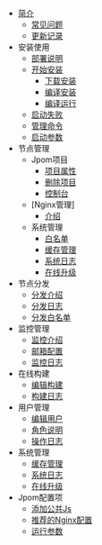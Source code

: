 * [简介]()
    * [常见问题](fqa/FQA.md)
    * [更新记录](CHANGELOG)
* 安装使用
    * [部署说明](安装/部署说明.md)
    * [开始安装](安装/开始安装.md)
        * [下载安装](安装/download_install.md)
        * [编译安装](安装/build_install.md)
        * [编译运行](安装/build_run.md)
    * [启动失败](安装/启动失败.md)
    * [管理命令](安装/管理命令.md)
    * [启动参数](安装/启动参数.md)
* 节点管理
    * Jpom项目
        * [项目属性](节点管理/项目管理/项目属性.md)
        * [删除项目](节点管理/项目管理/删除项目.md)
        * [控制台](节点管理/项目管理/控制台.md)
    * [Nginx管理]
        * [介绍](节点管理/nginx管理/介绍.md)
    * 系统管理
        * [白名单](节点管理/系统管理/白名单目录.md)
        * [缓存管理](节点管理/系统管理/缓存管理.md)
        * [系统日志](系统管理/系统日志.md)
        * [在线升级](系统管理/在线升级.md)
* 节点分发
    * [分发介绍](节点分发/分发介绍.md)
    * [分发日志](节点分发/分发日志.md)
    * [分发白名单](节点分发/分发白名单.md)
* 监控管理
    * [监控介绍](监控管理/监控简绍.md)
    * [邮箱配置](监控管理/邮箱配置.md)
    * [监控日志](监控管理/监控日志.md)
* 在线构建
    * [编辑构建](在线构建/编辑构建.md)
    * [构建日志](在线构建/构建日志.md)
* 用户管理
    * [编辑用户](用户管理/编辑用户.md)
    * [角色说明](用户管理/用户角色.md)
    * [操作日志](用户管理/操作日志.md)
* 系统管理
    * [缓存管理](系统管理/缓存管理.md)
    * [系统日志](系统管理/系统日志.md)
    * [在线升级](系统管理/在线升级.md)
* Jpom配置项
    * [添加公共Js](config/addScript.md)
    * [推荐的Nginx配置](config/nginx-config.md)
    * [运行参数](安装/启动参数.md)
